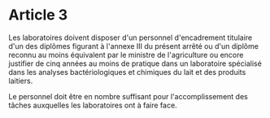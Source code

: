 # Article 3

Les laboratoires doivent disposer d'un personnel d'encadrement titulaire d'un des diplômes figurant à l'annexe III du présent arrêté ou d'un diplôme reconnu au moins équivalent par le ministre de l'agriculture ou encore justifier de cinq années au moins de pratique dans un laboratoire spécialisé dans les analyses bactériologiques et chimiques du lait et des produits laitiers.

Le personnel doit être en nombre suffisant pour l'accomplissement des tâches auxquelles les laboratoires ont à faire face.
